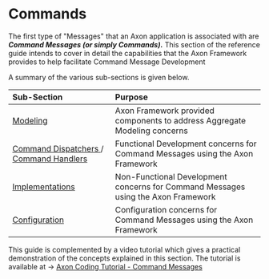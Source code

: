 # Commands

The first type of "Messages" that an Axon application is associated with are _**Command Messages \(or simply Commands\).**_  This section of the reference guide  intends to cover in detail the capabilities that the Axon Framework provides to help facilitate Command Message Development

A summary of the various sub-sections is given below. 

| Sub-Section | Purpose |
| :--- | :--- |
| [Modeling](modeling/) | Axon Framework provided components to address Aggregate Modeling concerns  |
| [Command Dispatchers ](command-dispatchers.md)/ [Command Handlers](command-handlers.md) | Functional Development concerns for Command Messages using the Axon Framework |
| [Implementations](implementations.md) | Non-Functional Development concerns for Command Messages using the Axon Framework |
| [Configuration](configuration.md) | Configuration concerns for Command Messages using the Axon Framework |

This guide is complemented by a video tutorial which gives a practical demonstration of the concepts explained in this section. The tutorial is available at  -&gt; [Axon Coding Tutorial - Command Messages](https://www.youtube.com/watch?v=7oy4w5THFEU&feature=youtu.be)

